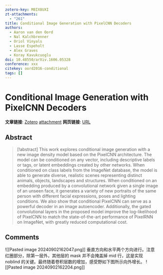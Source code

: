 ```yaml
---
zotero-key: M8IX8UXI
zt-attachments:
  - "261"
title: Conditional Image Generation with PixelCNN Decoders
authors:
  - Aaron van den Oord
  - Nal Kalchbrenner
  - Oriol Vinyals
  - Lasse Espeholt
  - Alex Graves
  - Koray Kavukcuoglu
doi: 10.48550/arXiv.1606.05328
conference: xxx
citekey: oord2016-conditional
tags: []
---
```

# Conditional Image Generation with PixelCNN Decoders

**文章链接**: [Zotero](zotero://select/library/items/M8IX8UXI) [attachment](<file:///home/ilot/Zotero/storage/2VFI3EXU/Oord%20%E7%AD%89%20-%202016%20-%20Conditional%20Image%20Generation%20with%20PixelCNN%20Decoder.pdf>)
**网页链接**: [URL](http://arxiv.org/abs/1606.05328)
## Abstract

>[!abstract]
>This work explores conditional image generation with a new image density model based on the PixelCNN architecture. The model can be conditioned on any vector, including descriptive labels or tags, or latent embeddings created by other networks. When conditioned on class labels from the ImageNet database, the model is able to generate diverse, realistic scenes representing distinct animals, objects, landscapes and structures. When conditioned on an embedding produced by a convolutional network given a single image of an unseen face, it generates a variety of new portraits of the same person with different facial expressions, poses and lighting conditions. We also show that conditional PixelCNN can serve as a powerful decoder in an image autoencoder. Additionally, the gated convolutional layers in the proposed model improve the log-likelihood of PixelCNN to match the state-of-the-art performance of PixelRNN on ImageNet, with greatly reduced computational cost.

## Comments

![[Pasted image 20240902162047.png]]
垂直方向和水平两个方向进行。注意红圈部分，除第一层外，其他层的 mask 并不会掩盖掉 mid 行，这是实现 noblind 的关键。最终随着卷积层数的增加，感受野如下图所示向外增长。
![[Pasted image 20240902162204.png]]